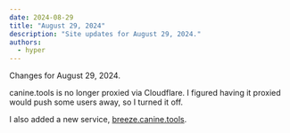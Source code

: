 ```yaml
---
date: 2024-08-29
title: "August 29, 2024"
description: "Site updates for August 29, 2024."
authors:
  - hyper
---
```

Changes for August 29, 2024.
<!-- more -->

canine.tools is no longer proxied via Cloudflare. I figured having it proxied would push some users away, so I turned it off.

I also added a new service, [breeze.canine.tools](https://breeze.canine.tools).